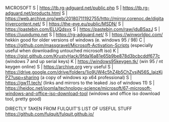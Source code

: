 MICROSOFT
S | https://tb.rg-adguard.net/public.php
S | https://tb.rg-adguard.net/products.html
S | https://web.archive.org/web/20180711192755/http://mirror.corenoc.de/digitalrivercontent.net/
S | https://the-eye.eu/public/MSDN/
S | https://pastebin.com/ELUQdsvx
S | https://pastebin.com/raw/jduBSazJ
S | https://uupdump.net
S | https://rg-adguard.net/
S | https://winworldpc.com/ hekkin good for older versions of windows (e. windows 95 / 98)
C | https://github.com/massgravel/Microsoft-Activation-Scripts (especially useful when downloading untouched microsoft iso)
K | https://gist.github.com/KrustyHack/9fda16a81e65b9be878d3bcbcddf677c (windows 7 and up serial keys)
K | https://windows95keygen.tk/ (win 95 / nt keygen online)
S | https://archive.org very useful
S | https://drive.google.com/drive/folders/1io9UW4c5hZ4b5ChZvsjN56S_IajzKjPZ?usp=sharing (a copy of windows xp x64 professional)
S | https://gw11.tech/ (links and mirrors to the leaked .iso of windows 11)
S | https://heidoc.net/joomla/technology-science/microsoft/67-microsoft-windows-and-office-iso-download-tool (windows and office iso download tool, pretty good)

DIRECTLY TAKEN FROM FULQUIT'S LIST OF USEFUL STUFF https://github.com/fulquit/fulquit.github.io/
